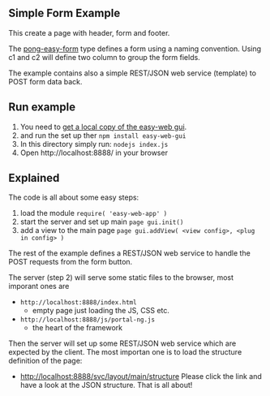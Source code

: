 ## Simple Form Example
This create a page with header, form and footer.

The [pong-easy-form](https://github.com/ma-ha/rest-web-ui/tree/master/html/modules/pong-easyform) 
type defines a form using a naming convention. 
Using c1 and c2 will define two column to group the form fields.

The example contains also a simple REST/JSON web service (template) to POST form data back.

## Run example
1. You need to [get a local copy of the easy-web gui](https://github.com/ma-ha/easy-web-app).
2. and run the set up ther `npm install easy-web-gui`
3. In this directory simply run: `nodejs index.js` 
4. Open http://localhost:8888/ in your browser

## Explained
The code is all about some easy steps:

1. load the module ```require( 'easy-web-app' )```
2. start the server and set up main ```page gui.init()```
3. add a view to the main page ```page gui.addView( <view config>, <plug in config> )```

The rest of the example defines a REST/JSON web service to handle the POST
requests from the form button.

The server (step 2) will serve some static files to the browser, 
most imporant ones are
* `http://localhost:8888/index.html` 
  * empty page just loading the JS, CSS etc.
* `http://localhost:8888/js/portal-ng.js` 
  * the heart of the framework

Then the server will set up some REST/JSON web service which are expected 
by the client. The most importan one is to load the structure definition
of the page:
* [http://localhost:8888/svc/layout/main/structure](http://localhost:8888/svc/layout/main/structure)
Please click the link and have a look at the JSON structure. 
That is all about! 

